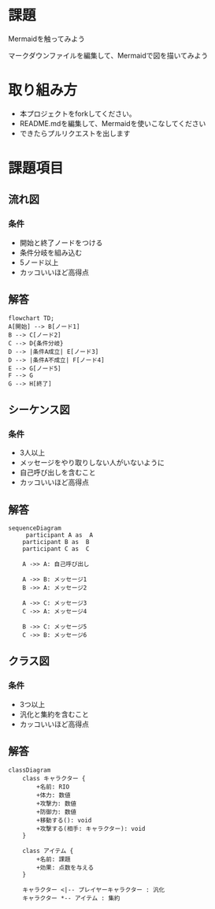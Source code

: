 # 課題
Mermaidを触ってみよう

マークダウンファイルを編集して、Mermaidで図を描いてみよう

# 取り組み方
* 本プロジェクトをforkしてください。
* README.mdを編集して、Mermaidを使いこなしてください
* できたらプルリクエストを出します

# 課題項目
## 流れ図
### 条件
- 開始と終了ノードをつける
- 条件分岐を組み込む
- 5ノード以上
- カッコいいほど高得点

## 解答
```mermaid
flowchart TD;
A[開始] --> B[ノード1]
B --> C[ノード2]
C --> D{条件分岐}
D --> |条件A成立| E[ノード3]
D --> |条件A不成立| F[ノード4]
E --> G[ノード5]
F --> G
G --> H[終了]

```

## シーケンス図
### 条件
- 3人以上
- メッセージをやり取りしない人がいないように
- 自己呼び出しを含むこと
- カッコいいほど高得点

## 解答
```mermaid
sequenceDiagram
     participant A as  A
    participant B as  B
    participant C as  C

    A ->> A: 自己呼び出し

    A ->> B: メッセージ1
    B ->> A: メッセージ2

    A ->> C: メッセージ3
    C ->> A: メッセージ4

    B ->> C: メッセージ5
    C ->> B: メッセージ6
```

## クラス図

### 条件
- 3つ以上
- 汎化と集約を含むこと
- カッコいいほど高得点

## 解答
```mermaid
classDiagram
    class キャラクター {
        +名前: RIO
        +体力: 数値
        +攻撃力: 数値
        +防御力: 数値
        +移動する(): void
        +攻撃する(相手: キャラクター): void
    }

    class アイテム {
        +名前: 課題
        +効果: 点数を与える
    }

    キャラクター <|-- プレイヤーキャラクター : 汎化
    キャラクター *-- アイテム : 集約

```
